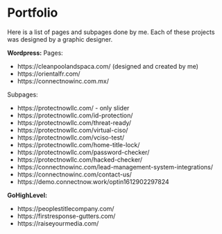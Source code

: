 # Portfolio

Here is a list of pages and subpages done by me. Each of these projects was designed by a graphic designer.

<strong>Wordpress:</strong>
Pages:
<ul>
<li>https://cleanpoolandspaca.com/ (designed and created by me)</li>
<li>https://orientalfr.com/</li>
<li>https://connectnowinc.com.mx/</li>
</ul>

Subpages:
<ul>
<li>https://protectnowllc.com/ - only slider</li>
<li>https://protectnowllc.com/id-protection/</li>
<li>https://protectnowllc.com/threat-ready/</li>
<li>https://protectnowllc.com/virtual-ciso/</li>
<li>https://protectnowllc.com/vciso-test/</li>
<li>https://protectnowllc.com/home-title-lock/</li>
<li>https://protectnowllc.com/password-checker/</li>
<li>https://protectnowllc.com/hacked-checker/</li>
<li>https://connectnowinc.com/lead-management-system-integrations/</li>
<li>https://connectnowinc.com/contact-us/</li>
<li>https://demo.connectnow.work/optin1612902297824</li>
</ul>

<strong>GoHighLevel:</strong>
<ul>
<li>https://peoplestitlecompany.com/</li>
<li>https://firstresponse-gutters.com/</li>
<li>https://raiseyourmedia.com/</li>
</ul>
